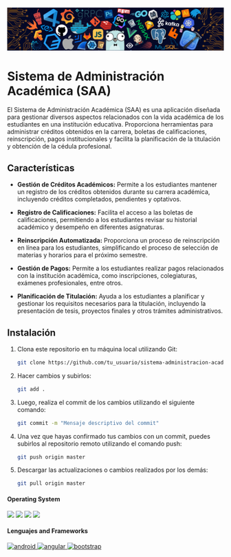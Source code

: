 ![Github Banner](https://github.com/Jaydeep-Yadav/Jaydeep-Yadav/blob/main/banner.png)


# Sistema de Administración Académica (SAA)

El Sistema de Administración Académica (SAA) es una aplicación diseñada para gestionar diversos aspectos relacionados con la vida académica de los estudiantes en una institución educativa. Proporciona herramientas para administrar créditos obtenidos en la carrera, boletas de calificaciones, reinscripción, pagos institucionales y facilita la planificación de la titulación y obtención de la cédula profesional.

## Características

- **Gestión de Créditos Académicos:** Permite a los estudiantes mantener un registro de los créditos obtenidos durante su carrera académica, incluyendo créditos completados, pendientes y optativos.

- **Registro de Calificaciones:** Facilita el acceso a las boletas de calificaciones, permitiendo a los estudiantes revisar su historial académico y desempeño en diferentes asignaturas.

- **Reinscripción Automatizada:** Proporciona un proceso de reinscripción en línea para los estudiantes, simplificando el proceso de selección de materias y horarios para el próximo semestre.

- **Gestión de Pagos:** Permite a los estudiantes realizar pagos relacionados con la institución académica, como inscripciones, colegiaturas, exámenes profesionales, entre otros.

- **Planificación de Titulación:** Ayuda a los estudiantes a planificar y gestionar los requisitos necesarios para la titulación, incluyendo la presentación de tesis, proyectos finales y otros trámites administrativos.

## Instalación

1. Clona este repositorio en tu máquina local utilizando Git:
   ```bash
   git clone https://github.com/tu_usuario/sistema-administracion-academica.git

2. Hacer cambios y subirlos:
   ```bash
   git add .
   
3. Luego, realiza el commit de los cambios utilizando el siguiente comando:
   ```bash
   git commit -m "Mensaje descriptivo del commit"
   
4. Una vez que hayas confirmado tus cambios con un commit, puedes subirlos al repositorio remoto utilizando el comando push:
   ```bash
   git push origin master
   
5. Descargar las actualizaciones o cambios realizados por los demás:
   ```bash
   git pull origin master


<h4> Operating System </h4>
<span>
  <img src="https://img.shields.io/badge/Linux-FCC624?style=for-the-badge&logo=linux&logoColor=black">
  <img src="https://img.shields.io/badge/Ubuntu-E95420?style=for-the-badge&logo=ubuntu&logoColor=white">
  <img src="https://img.shields.io/badge/Windows-0078D6?style=for-the-badge&logo=windows&logoColor=white">
  <img src="https://img.shields.io/badge/Android-3DDC84?style=for-the-badge&logo=android&logoColor=white">
</span>

<h4>Lenguajes and Frameworks</h4>
<p align="left"> <a href="https://developer.android.com" target="_blank" rel="noreferrer"> <img src="https://raw.githubusercontent.com/devicons/devicon/master/icons/android/android-original-wordmark.svg" alt="android" width="40" height="40"/> </a> <a href="https://angular.io" target="_blank" rel="noreferrer"> <img src="https://angular.io/assets/images/logos/angular/angular.svg" alt="angular" width="40" height="40"/> </a> <a href="https://www.arduino.cc/" target="_blank" rel="noreferrer"> <a href="https://getbootstrap.com" target="_blank" rel="noreferrer"> <img src="https://raw.githubusercontent.com/devicons/devicon/master/icons/bootstrap/bootstrap-plain-wordmark.svg" alt="bootstrap" width="40" height="40"/> </a> <a href="https://www.chartjs.org" target="_blank" rel="noreferrer">
